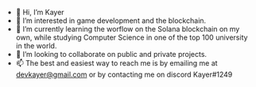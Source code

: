 - 👋 Hi, I’m Kayer
- 👀 I’m interested in game development and the blockchain.
- 🌱 I’m currently learning the worflow on the Solana blockchain on my own, while studying Computer Science in one of the top 100 university in the world.
- 💞️ I’m looking to collaborate on public and private projects.
- 📫 The best and easiest way to reach me is by emailing me at devkayer@gmail.com or by contacting me on discord Kayer#1249

